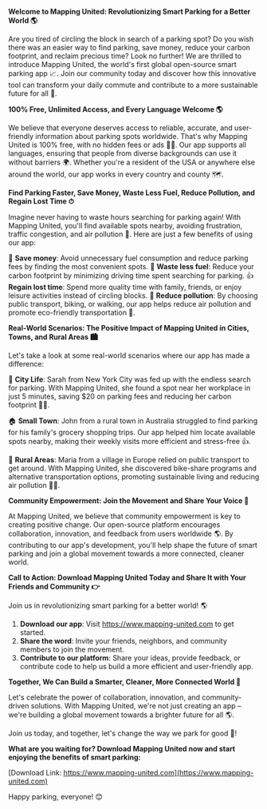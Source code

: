 **Welcome to Mapping United: Revolutionizing Smart Parking for a Better World 🌎**

Are you tired of circling the block in search of a parking spot? Do you wish there was an easier way to find parking, save money, reduce your carbon footprint, and reclaim precious time? Look no further! We are thrilled to introduce Mapping United, the world's first global open-source smart parking app 📈. Join our community today and discover how this innovative tool can transform your daily commute and contribute to a more sustainable future for all 🌟.

**100% Free, Unlimited Access, and Every Language Welcome 🌎**

We believe that everyone deserves access to reliable, accurate, and user-friendly information about parking spots worldwide. That's why Mapping United is 100% free, with no hidden fees or ads 🙅‍♂️. Our app supports all languages, ensuring that people from diverse backgrounds can use it without barriers 🌍. Whether you're a resident of the USA or anywhere else around the world, our app works in every country and county 🗺️.

**Find Parking Faster, Save Money, Waste Less Fuel, Reduce Pollution, and Regain Lost Time ⏱**

Imagine never having to waste hours searching for parking again! With Mapping United, you'll find available spots nearby, avoiding frustration, traffic congestion, and air pollution 🚽. Here are just a few benefits of using our app:

💸 **Save money**: Avoid unnecessary fuel consumption and reduce parking fees by finding the most convenient spots.
🌿 **Waste less fuel**: Reduce your carbon footprint by minimizing driving time spent searching for parking.
👍 **Regain lost time**: Spend more quality time with family, friends, or enjoy leisure activities instead of circling blocks.
💚 **Reduce pollution**: By choosing public transport, biking, or walking, our app helps reduce air pollution and promote eco-friendly transportation 🌿.

**Real-World Scenarios: The Positive Impact of Mapping United in Cities, Towns, and Rural Areas 🏙️**

Let's take a look at some real-world scenarios where our app has made a difference:

🌆 **City Life**: Sarah from New York City was fed up with the endless search for parking. With Mapping United, she found a spot near her workplace in just 5 minutes, saving $20 on parking fees and reducing her carbon footprint 🚴‍♀️.

🏠 **Small Town**: John from a rural town in Australia struggled to find parking for his family's grocery shopping trips. Our app helped him locate available spots nearby, making their weekly visits more efficient and stress-free 👍.

🌳 **Rural Areas**: Maria from a village in Europe relied on public transport to get around. With Mapping United, she discovered bike-share programs and alternative transportation options, promoting sustainable living and reducing air pollution 🚴‍♀️.

**Community Empowerment: Join the Movement and Share Your Voice 💬**

At Mapping United, we believe that community empowerment is key to creating positive change. Our open-source platform encourages collaboration, innovation, and feedback from users worldwide 🌎. By contributing to our app's development, you'll help shape the future of smart parking and join a global movement towards a more connected, cleaner world.

**Call to Action: Download Mapping United Today and Share It with Your Friends and Community 👉**

Join us in revolutionizing smart parking for a better world! 🌎

1. **Download our app**: Visit https://www.mapping-united.com to get started.
2. **Share the word**: Invite your friends, neighbors, and community members to join the movement.
3. **Contribute to our platform**: Share your ideas, provide feedback, or contribute code to help us build a more efficient and user-friendly app.

**Together, We Can Build a Smarter, Cleaner, More Connected World 🌟**

Let's celebrate the power of collaboration, innovation, and community-driven solutions. With Mapping United, we're not just creating an app – we're building a global movement towards a brighter future for all 🌎.

Join us today, and together, let's change the way we park for good 🚀!

**What are you waiting for? Download Mapping United now and start enjoying the benefits of smart parking:**

[Download Link: https://www.mapping-united.com](https://www.mapping-united.com)

Happy parking, everyone! 😊